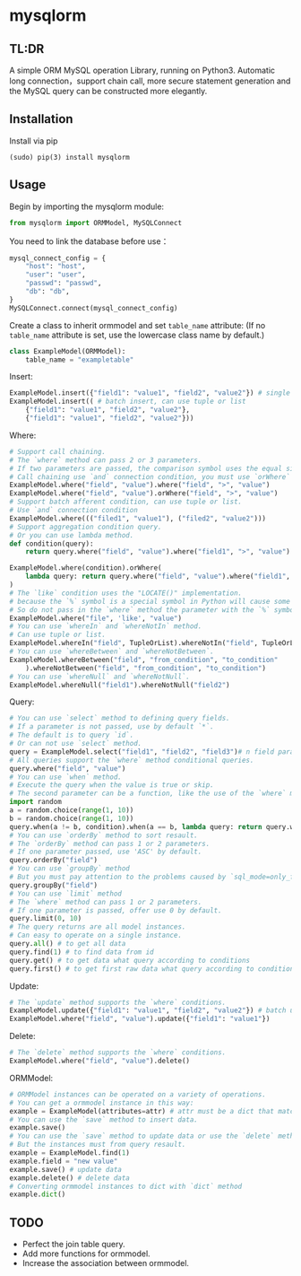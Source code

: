 # mysqlorm


TL:DR
-----
A simple ORM MySQL operation Library, running on Python3.
Automatic long connection，support chain call, more secure statement generation and the MySQL query can be constructed more elegantly.


Installation
------------
Install via pip
```
(sudo) pip(3) install mysqlorm
```


Usage
-----
Begin by importing the mysqlorm module:
```python
from mysqlorm import ORMModel, MySQLConnect
```

You need to link the database before use：
```python
mysql_connect_config = {
    "host": "host",
    "user": "user",
    "passwd": "passwd",
    "db": "db",
}
MySQLConnect.connect(mysql_connect_config)
```

Create a class to inherit ormmodel and set `table_name` attribute:
(If no `table_name` attribute is set, use the lowercase class name by default.)
```python
class ExampleModel(ORMModel):
    table_name = "exampletable"
```

Insert:
```python
ExampleModel.insert({"field1": "value1", "field2", "value2"}) # single insert
ExampleModel.insert(( # batch insert, can use tuple or list
    {"field1": "value1", "field2", "value2"}, 
    {"field1": "value1", "field2", "value2"}))
```

Where:
```python
# Support call chaining.
# The `where` method can pass 2 or 3 parameters.
# If two parameters are passed, the comparison symbol uses the equal sign by default.
# Call chaining use `and` connection condition, you must use `orWhere` method to `or` condition
ExampleModel.where("field", "value").where("field", ">", "value")
ExampleModel.where("field", "value").orWhere("field", ">", "value")
# Support batch afferent condition, can use tuple or list.
# Use `and` connection condition
ExampleModel.where((("filed1", "value1"), ("filed2", "value2")))
# Support aggregation condition query.
# Or you can use lambda method.
def condition(query):
    return query.where("field", "value").where("field1", ">", "value")

ExampleModel.where(condition).orWhere(
    lambda query: return query.where("field", "value").where("field1", "<", "value")
)
# The `like` condition uses the "LOCATE()" implementation.
# because the `%` symbol is a special symbol in Python will cause some problems. 
# So do not pass in the `where` method the parameter with the `%` symbol.
ExampleModel.where("file", 'like', "value")
# You can use `whereIn` and `whereNotIn` method.
# Can use tuple or list.
ExampleModel.whereIn("field", TupleOrList).whereNotIn("field", TupleOrList)
# You can use `whereBetween` and `whereNotBetween`.
ExampleModel.whereBetween("field", "from_condition", "to_condition"
    ).whereNotBetween("field", "from_condition", "to_condition")
# You can use `whereNull` and `whereNotNull`.
ExampleModel.whereNull("field1").whereNotNull("field2")
```

Query:
```python
# You can use `select` method to defining query fields.
# If a parameter is not passed, use by default `*`.
# The default is to query `id`.
# Or can not use `select` method.
query = ExampleModel.select("field1", "field2", "field3")# n field parameters can be passed in.
# All queries support the `where` method conditional queries.
query.where("field", "value")
# You can use `when` method.
# Execute the query when the value is true or skip.
# The second parameter can be a function, like the use of the `where` method.
import random
a = random.choice(range(1, 10))
b = random.choice(range(1, 10))
query.when(a != b, condition).when(a == b, lambda query: return query.where("field", "value"))
# You can use `orderBy` method to sort resault.
# The `orderBy` method can pass 1 or 2 parameters.
# If one parameter passed, use 'ASC' by default.
query.orderBy("field")
# You can use `groupBy` method
# But you must pay attention to the problems caused by `sql_mode=only_full_group_by`
query.groupBy("field")
# You can use `limit` method
# The `where` method can pass 1 or 2 parameters.
# If one parameter is passed, offer use 0 by default.
query.limit(0, 10)
# The query returns are all model instances.
# Can easy to operate on a single instance.
query.all() # to get all data
query.find(1) # to find data from id
query.get() # to get data what query according to conditions
query.first() # to get first raw data what query according to conditions
```

Update:
```python
# The `update` method supports the `where` conditions.
ExampleModel.update({"field1": "value1", "field2", "value2"}) # batch update
ExampleModel.where("field", "value").update({"field1": "value1"})
```

Delete:
```python
# The `delete` method supports the `where` conditions.
ExampleModel.where("field", "value").delete()
```

ORMModel:
```python
# ORMModel instances can be operated on a variety of operations.
# You can get a ormmodel instance in this way:
example = ExampleModel(attributes=attr) # attr must be a dict that matches the database field
# You can use the `save` method to insert data.
example.save()
# You can use the `save` method to update data or use the `delete` method to delete data.
# But the instances must from query resault.
example = ExampleModel.find(1)
example.field = "new value"
example.save() # update data
example.delete() # delete data
# Converting ormmodel instances to dict with `dict` method
example.dict()
```

TODO
----
* Perfect the join table query.
* Add more functions for ormmodel.
* Increase the association between ormmodel.